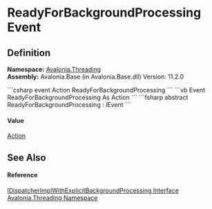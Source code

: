 # ReadyForBackgroundProcessing Event




## Definition
**Namespace:** <a href="N_Avalonia_Threading">Avalonia.Threading</a>  
**Assembly:** Avalonia.Base (in Avalonia.Base.dll) Version: 11.2.0

<Tabs groupId="api-code-preview">
<TabItem value="csharp" label="C#">
```csharp
event Action ReadyForBackgroundProcessing
```
</TabItem>
<TabItem value="vb" label="VB">
```vb
Event ReadyForBackgroundProcessing As Action
```
</TabItem>
<TabItem value="fsharp" label="F#">
```fsharp
abstract ReadyForBackgroundProcessing : IEvent<Action,
    EventArgs>
```
</TabItem>
</Tabs>



#### Value
<a href="https://learn.microsoft.com/dotnet/api/system.action" target="_blank" rel="noopener noreferrer">Action</a>

## See Also


#### Reference
<a href="T_Avalonia_Threading_IDispatcherImplWithExplicitBackgroundProcessing">IDispatcherImplWithExplicitBackgroundProcessing Interface</a>  
<a href="N_Avalonia_Threading">Avalonia.Threading Namespace</a>  
